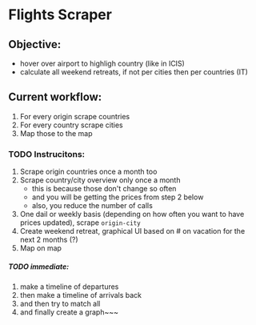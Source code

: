 # Flights Scraper

## Objective:
- hover over airport to highligh country (like in ICIS)
- calculate all weekend retreats, if not per cities then per countries (IT)


## Current workflow:
1. For every origin scrape countries
2. For every country scrape cities
3. Map those to the map

### TODO Instrucitons:
1. Scrape origin countries once a month too
2. Scrape country/city overview only once a month
   - this is because those don't change so often
   - and you will be getting the prices from step 2 below
   - also, you reduce the number of calls
3. One dail or weekly basis (depending on how often you want to have prices updated), scrape `origin-city`
4. Create weekend retreat, graphical UI based on # on vacation for the next 2 months (?)
4. Map on map


##### TODO immediate:
1. make a timeline of departures
2. then make a timeline of arrivals back
3. and then try to match all
4. and finally create a graph~~~